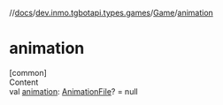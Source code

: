 //[docs](../../../index.md)/[dev.inmo.tgbotapi.types.games](../index.md)/[Game](index.md)/[animation](animation.md)



# animation  
[common]  
Content  
val [animation](animation.md): [AnimationFile](../../dev.inmo.tgbotapi.types.files/-animation-file/index.md)? = null  



